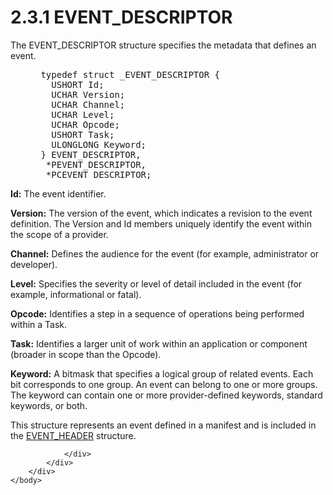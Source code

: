 <html dir="LTR" xmlns:mshelp="http://msdn.microsoft.com/mshelp" xmlns:ddue="http://ddue.schemas.microsoft.com/authoring/2003/5" xmlns:xlink="http://www.w3.org/1999/xlink" xmlns:tool="http://www.microsoft.com/tooltip">
    <head>
        <meta http-equiv="Content-Type" content="text/html; CHARSET=utf-8"></meta>
        <meta name="save" content="history"></meta>
        <title>2.3.1 EVENT_DESCRIPTOR</title>
        <xml>
            <mshelp:toctitle title="2.3.1 EVENT_DESCRIPTOR"></mshelp:toctitle>
            <mshelp:rltitle title="[MS-DTYP]: EVENT_DESCRIPTOR"></mshelp:rltitle>
            <mshelp:keyword index="A" term="a6110d36-28c1-4290-b79e-26aa95a0b1a0"></mshelp:keyword>
            <mshelp:attr name="DCSext.ContentType" value="open specification"></mshelp:attr>
            <mshelp:attr name="AssetID" value="a6110d36-28c1-4290-b79e-26aa95a0b1a0"></mshelp:attr>
            <mshelp:attr name="TopicType" value="kbRef"></mshelp:attr>
            <mshelp:attr name="DCSext.Title" value="[MS-DTYP]: EVENT_DESCRIPTOR" />
        </xml>
    </head>
    <body>
        <div id="header">
            <h1 class="heading">2.3.1 EVENT_DESCRIPTOR</h1>
        </div>
        <div id="mainSection">
            <div id="mainBody">
                <div id="allHistory" class="saveHistory"></div>
                <div id="sectionSection0" class="section" name="collapseableSection">
                    

<p>The EVENT_DESCRIPTOR structure specifies the metadata that
defines an event.</p>

<dl>
<dd>
<div><pre> typedef struct _EVENT_DESCRIPTOR {
   USHORT Id;
   UCHAR Version;
   UCHAR Channel;
   UCHAR Level;
   UCHAR Opcode;
   USHORT Task;
   ULONGLONG Keyword;
 } EVENT_DESCRIPTOR,
  *PEVENT_DESCRIPTOR,
  *PCEVENT_DESCRIPTOR;
</pre></div>
</dd></dl>

<p><b>Id:</b>  The event identifier.</p>

<p><b>Version:</b>  The version of the event,
which indicates a revision to the event definition. The Version and Id members
uniquely identify the event within the scope of a provider.</p>

<p><b>Channel:</b>  Defines the audience for
the event (for example, administrator or developer).</p>

<p><b>Level:</b>  Specifies the severity or
level of detail included in the event (for example, informational or fatal).</p>

<p><b>Opcode:</b>  Identifies a step in a
sequence of operations being performed within a Task.</p>

<p><b>Task:</b>  Identifies a larger unit of
work within an application or component (broader in scope than the Opcode).</p>

<p><b>Keyword:</b>  A bitmask that specifies a
logical group of related events. Each bit corresponds to one group. An event
can belong to one or more groups. The keyword can contain one or more
provider-defined keywords, standard keywords, or both.</p>

<p>This structure represents an event defined in a manifest and
is included in the <a href="fa4f7836-06ee-4ab6-8688-386a5a85f8c5.html">EVENT_HEADER</a>
structure.</p>


                </div>
            </div>
        </div>
    </body>
</html>